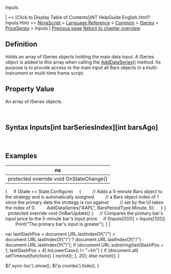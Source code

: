 ﻿










 


Inputs







| &lt;&lt; [Click to Display Table of Contents](NT HelpGuide English.html?inputs.htm) &gt;&gt;
 [NinjaScript](ninjascript.htm) &gt; [Language Reference](language_reference_wip.htm) &gt; [Common](common.htm) &gt; [ISeries<t>](iseriest.htm) &gt; [PriceSeries<double>](priceseries.htm) &gt;
Inputs | [Previous page](input.htm)
[Return to chapter overview](priceseries.htm)










Definition
----------


Holds an array of ISeries<double> objects holding the main data input. A ISeries<double> object is added to this array when calling the [AddDataSeries()](adddataseries.htm) method. Its purpose is to provide access to the main input all Bars objects in a multi-instrument or multi-time frame script.



Property Value
--------------


An array of ISeries<double> objects.


 


Syntax
Inputs[int barSeriesIndex][int barsAgo]
----------------------------------------------


 



Examples
--------




| ns |
| --- |
| protected override void OnStateChange()
{
     if (State == State.Configure)
     {
         // Adds a 5-minute Bars object to the strategy and is automatically assigned
         // a Bars object index of 1 since the primary data the strategy is run against
         // set by the UI takes the index of 0.
         AddDataSeries("AAPL", BarsPeriodType.Minute, 5);
     }
}
 
protected override void OnBarUpdate()
{
     // Compares the primary bar's input price to the 5-minute bar's input price
     if (Inputs[0][0] &gt; Inputs[1][0])
         Print("The primary bar's input is greater");
} |






 
 var lastSlashPos = document.URL.lastIndexOf("/") &gt; document.URL.lastIndexOf("\\") ? document.URL.lastIndexOf("/") : document.URL.lastIndexOf("\\");
 if (document.URL.substring(lastSlashPos + 1, lastSlashPos + 4).toLowerCase() != "~hh") {
 if (document.all) setTimeout(function() {
 nsrInit();
 }, 20);
 else nsrInit();
 }
 
 
 $('.sync-toc').show();
 $('p.crumbs').hide();
 }
 
 
 



</double></double></double></double></t></double></t>